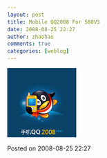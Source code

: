 ```yaml
---
layout: post
title: Mobile QQ2008 For S60V3
date: 2008-08-25 22:27
author: zhaohao
comments: true
categories: [weblog]
---
```

<a href="/Media/MobileQQ2008.png"><img class="alignnone size-full wp-image-480" src="/Media/MobileQQ2008.png" alt="MobileQQ2008" width="160" height="160" /></a>

Posted on 2008-08-25 22:27

